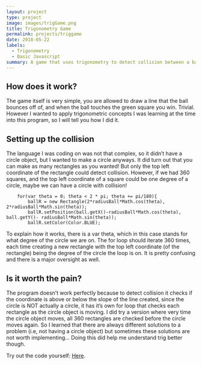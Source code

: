 ```yaml
---
layout: project
type: project
image: images/trigGame.png
title: Trigonometry Game
permalink: projects/triggame
date: 2018-05-22
labels:
  - Trigonometry
  - Basic Javascript
summary: A game that uses trigonometry to detect collision between a ball and a line.
---
```



How does it work?
-----------------

The game itself is very simple, you are allowed to draw a line that the
ball bounces off of, and when the ball touches the green square you win.
Trivial. However I wanted to apply trigonometric concepts I was learning at the time into this program, so I will tell you how I did it.

Setting up the collision
------------------------

The language I was coding on was not that complex, so it didn’t have a
circle object, but I wanted to make a circle anyways. It did turn out
that you can make as many rectangles as you wanted! But only the top
left coordinate of the rectangle could detect collision. However, if we
had 360 squares, and the top left coordinate of a square could be one
degree of a circle, maybe we can have a circle with collision!

```
    for(var theta = 0; theta < 2 * pi; theta += pi/180){
        ballR = new Rectangle(2*radiusBall*Math.cos(theta), 2*radiusBall*Math.sin(theta));
        ballR.setPosition(ball.getX()-radiusBall*Math.cos(theta), ball.getY()- radiusBall*Math.sin(theta));
        ballR.setColor(Color.BLUE);
```

To explain how it works, there is a var theta, which in this case stands
for what degree of the circle we are on. The for loop should iterate 360
times, each time creating a new rectangle with the top left coordinate
(of the rectangle) being the degree of the circle the loop is on. It is
pretty confusing and there is a major oversight as well.

Is it worth the pain?
---------------------

The program doesn’t work perfectly because to detect collision it checks
if the coordinate is above or below the slope of the line created, since
the circle is NOT actually a circle, it has it’s own for loop that
checks each rectangle as the circle object is moving. I did try a
version where very time the circle object moves, all 360 rectangles are
checked before the circle moves again. So I learned that there are
always different solutions to a problem (i.e, not having a circle
object) but sometimes these solutions are not worth implementing… Doing
this did help me understand trig better though.

Try out the code yourself:
[Here](https://codehs.com/sandbox/id/line-game-OJKRwO).

